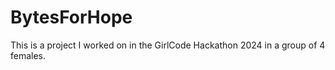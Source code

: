 # BytesForHope
This is a project I worked on in the GirlCode Hackathon 2024 in a group of 4 females. 
